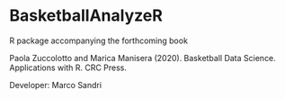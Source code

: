 # BasketballAnalyzeR
R package accompanying the forthcoming book 

Paola Zuccolotto and Marica Manisera (2020). Basketball Data Science. Applications with R. CRC Press.

Developer: Marco Sandri
